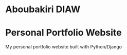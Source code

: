 # Aboubakiri DIAW
# Personal Portfolio Website
My personal portfolio website built with Python/Django
